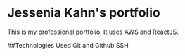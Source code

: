 # Jessenia Kahn's portfolio
This is my professional portfolio. It uses AWS and ReactJS.

##Technologies Used
Git and Github
SSH
